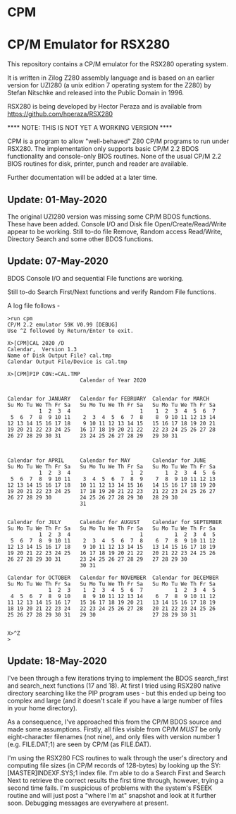 # CPM
CP/M Emulator for RSX280
========================

This repository contains a CP/M emulator for the RSX280 operating system.

It is written in Zilog Z280 assembly language and is based on an earlier
version for UZI280 (a unix edition 7 operating system for the Z280)
by Stefan Nitschke and released into the Public Domain in 1996.

RSX280 is being developed by Hector Peraza and is available from
https://github.com/hperaza/RSX280

****  NOTE: THIS IS NOT YET A WORKING VERSION  ****

CPM is a program to allow "well-behaved" Z80 CP/M programs to run
under RSX280.  The implementation only supports basic CP/M 2.2
BDOS functionality and console-only BIOS routines.  None of the
usual CP/M 2.2 BIOS routines for disk, printer, punch and reader are
available.

Further documentation will be added at a later time.

Update: 01-May-2020
-------------------

The original UZI280 version was missing some CP/M BDOS functions.
These have been added.  Console I/O and Disk file Open/Create/Read/Write
appear to be working.   Still to-do file Remove, Random access Read/Write,
Directory Search and some other BDOS functions.

Update: 07-May-2020
-------------------

BDOS Console I/O and sequential File functions are working.

Still to-do Search First/Next functions and verify Random File
functions.

A log file follows -

```
>run cpm
CP/M 2.2 emulator 59K V0.99 [DEBUG]
Use ^Z followed by Return/Enter to exit.

X>[CPM]CAL 2020 /D
Calendar,  Version 1.3
Name of Disk Output File? cal.tmp
Calendar Output File/Device is cal.tmp

X>[CPM]PIP CON:=CAL.TMP
                       Calendar of Year 2020


Calendar for JANUARY   Calendar for FEBRUARY  Calendar for MARCH
Su Mo Tu We Th Fr Sa   Su Mo Tu We Th Fr Sa   Su Mo Tu We Th Fr Sa
          1  2  3  4                      1    1  2  3  4  5  6  7
 5  6  7  8  9 10 11    2  3  4  5  6  7  8    8  9 10 11 12 13 14
12 13 14 15 16 17 18    9 10 11 12 13 14 15   15 16 17 18 19 20 21
19 20 21 22 23 24 25   16 17 18 19 20 21 22   22 23 24 25 26 27 28
26 27 28 29 30 31      23 24 25 26 27 28 29   29 30 31



Calendar for APRIL     Calendar for MAY       Calendar for JUNE
Su Mo Tu We Th Fr Sa   Su Mo Tu We Th Fr Sa   Su Mo Tu We Th Fr Sa
          1  2  3  4                   1  2       1  2  3  4  5  6
 5  6  7  8  9 10 11    3  4  5  6  7  8  9    7  8  9 10 11 12 13
12 13 14 15 16 17 18   10 11 12 13 14 15 16   14 15 16 17 18 19 20
19 20 21 22 23 24 25   17 18 19 20 21 22 23   21 22 23 24 25 26 27
26 27 28 29 30         24 25 26 27 28 29 30   28 29 30
                       31


Calendar for JULY      Calendar for AUGUST    Calendar for SEPTEMBER
Su Mo Tu We Th Fr Sa   Su Mo Tu We Th Fr Sa   Su Mo Tu We Th Fr Sa
          1  2  3  4                      1          1  2  3  4  5
 5  6  7  8  9 10 11    2  3  4  5  6  7  8    6  7  8  9 10 11 12
12 13 14 15 16 17 18    9 10 11 12 13 14 15   13 14 15 16 17 18 19
19 20 21 22 23 24 25   16 17 18 19 20 21 22   20 21 22 23 24 25 26
26 27 28 29 30 31      23 24 25 26 27 28 29   27 28 29 30
                       30 31

Calendar for OCTOBER   Calendar for NOVEMBER  Calendar for DECEMBER
Su Mo Tu We Th Fr Sa   Su Mo Tu We Th Fr Sa   Su Mo Tu We Th Fr Sa
             1  2  3    1  2  3  4  5  6  7          1  2  3  4  5
 4  5  6  7  8  9 10    8  9 10 11 12 13 14    6  7  8  9 10 11 12
11 12 13 14 15 16 17   15 16 17 18 19 20 21   13 14 15 16 17 18 19
18 19 20 21 22 23 24   22 23 24 25 26 27 28   20 21 22 23 24 25 26
25 26 27 28 29 30 31   29 30                  27 28 29 30 31


X>^Z
>
```

Update: 18-May-2020
-------------------

I've been through a few iterations trying to implement the BDOS search_first
and search_next functions (17 and 18).  At first I tried using RSX280
native directory searching like the PIP program uses - but this ended
up being too complex and large (and it doesn't scale if you have a
large number of files in your home directory).

As a consequence, I've approached this from the CP/M BDOS source
and made some assumptions.  Firstly, all files visible from CP/M
*MUST* be only eight-character filenames (not nine), and only
files with version number 1 (e.g. FILE.DAT;1) are seen by CP/M
(as FILE.DAT).

I'm using the RSX280 FCS routines to walk through the user's
directory and computing file sizes (in CP/M records of 128-bytes)
by looking up the SY:[MASTER]INDEXF.SYS;1 index file.  I'm able to
do a Search First and Search Next to retrieve the correct results
the first time through, however, trying a second time fails.  I'm
suspicious of problems with the system's FSEEK routine and will
just post a "where I'm at" snapshot and look at it further soon.
Debugging messages are everywhere at present.

